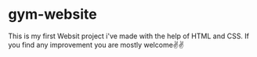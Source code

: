 # gym-website
This is my first Websit project i've made with the help of HTML and CSS.
If you find any improvement you are mostly welcome✌✌
